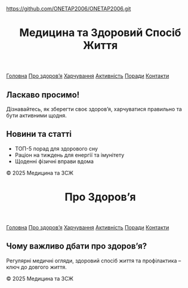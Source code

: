 https://github.com/ONETAP2006/ONETAP2006.git
<!DOCTYPE html>
<html lang="uk">
<head>
  <meta charset="UTF-8">
  <title>Головна - Медицина та ЗСЖ</title>
  <link rel="stylesheet" href="styles.css">
</head>
<body>

<header>
  <h1>Медицина та Здоровий Спосіб Життя</h1>
</header>

<nav>
  <a href="index.html">Головна</a>
  <a href="health.html">Про здоров’я</a>
  <a href="nutrition.html">Харчування</a>
  <a href="activity.html">Активність</a>
  <a href="tips.html">Поради</a>
  <a href="contacts.html">Контакти</a>
</nav>

<main>
  <section>
    <h2>Ласкаво просимо!</h2>
    <p>Дізнавайтесь, як зберегти своє здоров’я, харчуватися правильно та бути активними щодня.</p>
  </section>
  <section>
    <h2>Новини та статті</h2>
    <ul>
      <li>ТОП-5 порад для здорового сну</li>
      <li>Раціон на тиждень для енергії та імунітету</li>
      <li>Щоденні фізичні вправи вдома</li>
    </ul>
  </section>
</main>

<footer>
  <p>© 2025 Медицина та ЗСЖ</p>
</footer>

</body>
</html>
<!DOCTYPE html>
<html lang="uk">
<head>
  <meta charset="UTF-8">
  <title>Про здоров’я</title>
  <link rel="stylesheet" href="styles.css">
</head>
<body>

<header>
  <h1>Про Здоров’я</h1>
</header>

<nav>
  <a href="index.html">Головна</a>
  <a href="health.html">Про здоров’я</a>
  <a href="nutrition.html">Харчування</a>
  <a href="activity.html">Активність</a>
  <a href="tips.html">Поради</a>
  <a href="contacts.html">Контакти</a>
</nav>

<main>
  <section>
    <h2>Чому важливо дбати про здоров’я?</h2>
    <p>Регулярні медичні огляди, здоровий спосіб життя та профілактика – ключ до довгого життя.</p>
  </section>
</main>

<footer>
  <p>© 2025 Медицина та ЗСЖ</p>
</footer>

</body>
</html><!--
<!DOCTYPE html>
<html lang="uk">
<head>
  <meta charset="UTF-8">
  <title>Харчування</title>
  <link rel="stylesheet" href="styles.css">
</head>
<body>

<header>
  <h1>Правильне Харчування</h1>
</header>

<nav>
  <a href="index.html">Головна</a>
  <a href="health.html">Про здоров’я</a>
  <a href="nutrition.html">Харчування</a>
  <a href="activity.html">Активність</a>
  <a href="tips.html">Поради</a>
  <a href="contacts.html">Контакти</a>
</nav>

<main>
  <section>
    <h2>Основи здорового харчування</h2>
    <p>Баланс білків, жирів, вуглеводів, вітамінів і мінералів – основа вашого раціону.</p>
  </section>
</main>

<footer>
  <p>© 2025 Медицина та ЗСЖ</p>
</footer>

</body>
</html>
<!DOCTYPE html>
<html lang="uk">
<head>
  <meta charset="UTF-8">
  <title>Контакти</title>
  <link rel="stylesheet" href="styles.css">
</head>
<body>

<header>
  <h1>Контакти</h1>
</header>

<nav>
  <a href="index.html">Головна</a>
  <a href="health.html">Про здоров’я</a>
  <a href="nutrition.html">Харчування</a>
  <a href="activity.html">Активність</a>
  <a href="tips.html">Поради</a>
  <a href="contacts.html">Контакти</a>
</nav>

<main>
  <section>
    <h2>Зв’яжіться з нами</h2>
    <p>Email: info@zszh.ua<br>Телефон: +380 (50) 123-45-67</p>
  </section>
</main>

<footer>
  <p>© 2025 Медицина та ЗСЖ</p>
</footer>

</body>
</html>
